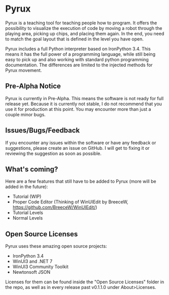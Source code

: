# Pyrux
Pyrux is a teaching tool for teaching people how to program. It offers the possibility to visualize the execution of code by moving a robot through the playing area, picking up chips, and placing them again.
In the end, you need to match the goal layout that is defined in the level you have open.

Pyrux includes a full Python interpreter based on IronPython 3.4. This means it has the full power of a programming language, while still being easy to pick up and also working with standard python programming documentation. The differences are limited to the injected methods for Pyrux movement.

## Pre-Alpha Notice
Pyrux is currently in Pre-Alpha. This means the software is not ready for full release yet. 
Because it is currently not stable, I do not recommend that you use it for production at this point. You may encounter more than just a couple minor bugs.

## Issues/Bugs/Feedback
If you encounter any issues within the software or have any feedback or suggestions, please create an issue on GitHub. I will get to fixing it or reviewing the suggestion as soon as possible.

## What's coming?
Here are a few features that still have to be added to Pyrux (more will be added in the future):

* Tutorial (WIP)
* Proper Code Editor (Thinking of WinUIEdit by BreeceW, https://github.com/BreeceW/WinUIEdit/)
* Tutorial Levels
* Normal Levels

## Open Source Licenses
Pyrux uses these amazing open source projects:

* IronPython 3.4
* WinUI3 and .NET 7
* WinUI3 Community Toolkit
* Newtonsoft JSON

Licenses for them can be found inside the "Open Source Licenses" folder in the repo, as well as in every release past v0.1.1.0 under About>Licenses.
